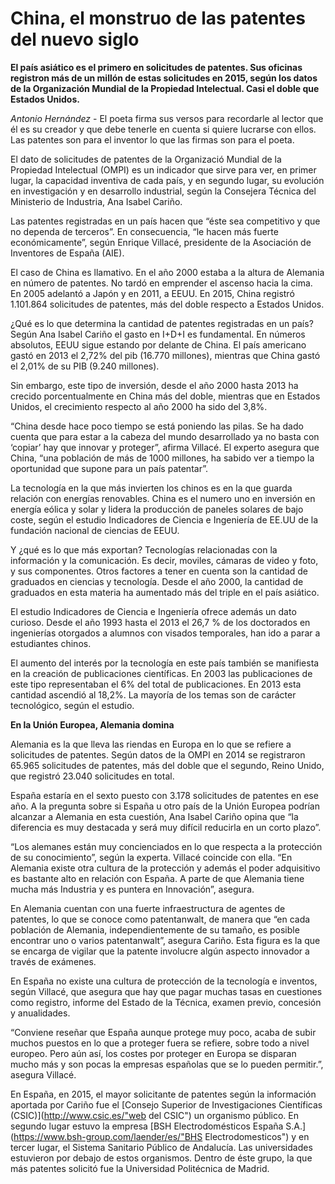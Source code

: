 # China, el monstruo de las patentes del nuevo siglo 
**El país asiático es el primero en solicitudes de patentes. Sus oficinas registron más de un millón de estas solicitudes en 2015, según los datos de la Organización Mundial de la Propiedad Intelectual. Casi el doble que Estados Unidos.**

*Antonio Hernández* - El poeta firma sus versos para recordarle al lector que él es su creador y que debe tenerle en cuenta si quiere lucrarse con ellos. Las patentes son para el inventor lo que las firmas son para el poeta.

El dato de solicitudes de patentes de la Organizació Mundial de la Propiedad Intelectual (OMPI) es un indicador que sirve para ver, en primer lugar, la capacidad inventiva de cada país, y en segundo lugar, su  evolución en investigación y en desarrollo industrial, según la Consejera Técnica del Ministerio de Industria, Ana Isabel Cariño.

Las patentes registradas en un país hacen que “éste sea competitivo y que no dependa de terceros”. En consecuencia, “le hacen más fuerte económicamente”, según Enrique Villacé, presidente de la Asociación de Inventores de España (AIE).

El caso de China es llamativo. En el año 2000 estaba a la altura de Alemania en número de patentes. No tardó en emprender el ascenso hacia la cima. En 2005 adelantó a Japón y en 2011, a EEUU. En 2015, China registró 1.101.864 solicitudes de patentes, más del doble respecto a Estados Unidos.
 
¿Qué es lo que determina la cantidad de patentes registradas en un país? Según Ana Isabel Cariño el gasto en I+D+I es fundamental. En números absolutos, EEUU sigue estando por delante de China. El país americano gastó en 2013 el 2,72% del pib (16.770 millones), mientras que China gastó el 2,01% de su PIB (9.240 millones).

Sin embargo, este tipo de inversión, desde el año 2000 hasta 2013 ha crecido porcentualmente en China más del doble, mientras que en Estados Unidos, el crecimiento respecto al año 2000 ha sido del 3,8%. 
 
“China desde hace poco tiempo se está poniendo las pilas. Se ha dado cuenta que para estar a la cabeza del mundo desarrollado ya no basta con ‘copiar’ hay que innovar y proteger”, afirma Villacé. El experto asegura que China, “una población de más de 1000 millones, ha sabido ver a tiempo la oportunidad que supone para un país patentar”.

La tecnología en la que más invierten los chinos es en la que guarda relación con energías renovables. China es el numero uno en inversión en energía eólica y solar y lidera la producción de paneles solares de bajo coste, según el estudio Indicadores de Ciencia e Ingeniería de EE.UU de la fundación nacional de ciencias de EEUU.

Y ¿qué es lo que más exportan? Tecnologías relacionadas con la información y la comunicación. Es decir, moviles, cámaras de video y foto, y sus componentes.
Otros factores a tener en cuenta son la cantidad de graduados en ciencias y tecnología. Desde el año 2000, la cantidad de graduados en esta materia  ha aumentado más del triple en el país asiático.

El estudio Indicadores de Ciencia e Ingeniería ofrece además un dato curioso. Desde el año 1993 hasta el 2013 el 26,7 % de los doctorados en ingenierías otorgados a alumnos con visados temporales, han ido a parar a estudiantes chinos.

El aumento del interés por la tecnología en este país también se manifiesta en la creación de publicaciones científicas. En 2003 las publicaciones de este tipo representaban el 6% del total de publicaciones. En 2013 esta cantidad ascendió al 18,2%. La mayoría de los temas son de carácter tecnológico, según el estudio. 

**En la Unión Europea, Alemania domina**

Alemania es la que lleva las riendas en Europa en lo que se refiere a solicitudes de patentes. Según datos de la OMPI en 2014 se registraron 65.965 solicitudes de patentes, más del doble que el segundo, Reino Unido, que registró 23.040 solicitudes en total.
 
España estaría en el sexto puesto con 3.178 solicitudes de patentes en ese año. A la pregunta sobre si España u otro país de la Unión Europea podrían alcanzar a Alemania en esta cuestión, Ana Isabel Cariño opina que “la diferencia es muy destacada y será muy difícil reducirla en un corto plazo”.

“Los alemanes están muy concienciados en lo que respecta a la protección de su conocimiento”, según la experta. Villacé coincide con ella. “En Alemania existe otra cultura de la protección y además el poder adquisitivo es bastante alto en relación con España. A parte de que Alemania tiene mucha más Industria y es puntera en Innovación”, asegura.

En Alemania cuentan con una fuerte infraestructura de agentes de patentes, lo que se conoce como patentanwalt, de manera que “en cada población de Alemania, independientemente de su tamaño, es posible encontrar uno o varios patentanwalt”, asegura Cariño. Esta figura es la que se encarga de vigilar que la patente involucre algún aspecto innovador a través de exámenes.

En España no existe una cultura de protección de la tecnología e inventos, según Villacé, que asegura que hay que pagar muchas tasas en cuestiones como registro, informe del Estado de la Técnica, examen previo, concesión y anualidades.

“Conviene reseñar que España aunque protege muy poco, acaba de subir muchos puestos en lo que a proteger fuera se refiere, sobre todo a nivel europeo. Pero aún así, los costes por proteger en  Europa se disparan mucho más y son pocas la empresas españolas que se lo pueden permitir.”, asegura Villacé.

En España, en 2015, el mayor solicitante de patentes según la información aportada por Cariño fue el [Consejo Superior de Investigaciones Científicas (CSIC)](http://www.csic.es/"web del CSIC") un organismo público. En segundo lugar estuvo la empresa [BSH Electrodomésticos España S.A.](https://www.bsh-group.com/laender/es/"BHS Electrodomesticos") y en tercer lugar, el Sistema Sanitario Público de Andalucía. Las universidades estuvieron por debajo de estos organismos. Dentro de éste grupo, la que más patentes solicitó fue la Universidad Politécnica de Madrid.
